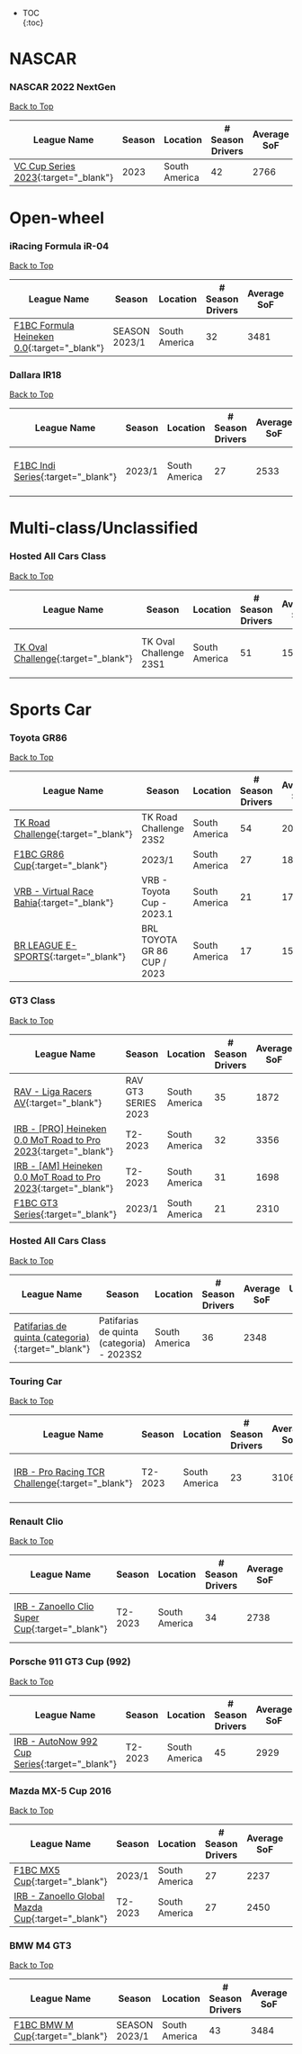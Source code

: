 * TOC  
{:toc}

# NASCAR

### NASCAR 2022 NextGen

[Back to Top](#)  

|                                                  League Name                                                  |Season|   Location  |# Season Drivers|Average SoF|Upcoming Race|New York|London|Sydney|
|---------------------------------------------------------------------------------------------------------------|------|-------------|----------------|-----------|-------------|--------|------|------|
|[VC Cup Series 2023](https://members.iracing.com/membersite/member/LeagueView.do?league=2982){:target="_blank"}| 2023 |South America|       42       |    2766   |             |        |      |      |

# Open-wheel

### iRacing Formula iR-04

[Back to Top](#)  

|                                                      League Name                                                      |    Season   |   Location  |# Season Drivers|Average SoF|Upcoming Race|New York|London|Sydney|
|-----------------------------------------------------------------------------------------------------------------------|-------------|-------------|----------------|-----------|-------------|--------|------|------|
|[F1BC Formula Heineken 0\.0](https://members.iracing.com/membersite/member/LeagueView.do?league=8629){:target="_blank"}|SEASON 2023/1|South America|       32       |    3481   |             |        |      |      |

### Dallara IR18

[Back to Top](#)  

|                                                 League Name                                                 |Season|   Location  |# Season Drivers|Average SoF|  Upcoming Race  |         New York        |          London         |          Sydney          |
|-------------------------------------------------------------------------------------------------------------|------|-------------|----------------|-----------|-----------------|-------------------------|-------------------------|--------------------------|
|[F1BC Indi Series](https://members.iracing.com/membersite/member/LeagueView.do?league=9335){:target="_blank"}|2023/1|South America|       27       |    2533   |Kentucky Speedway|Wed, April 26 06:35PM EDT|Wed, April 26 11:35PM BST|Thu, April 27 08:35AM AEST|

# Multi-class/Unclassified

### Hosted All Cars Class

[Back to Top](#)  

|                                                  League Name                                                 |        Season        |   Location  |# Season Drivers|Average SoF|         Upcoming Race        |        New York       |         London        |         Sydney         |
|--------------------------------------------------------------------------------------------------------------|----------------------|-------------|----------------|-----------|------------------------------|-----------------------|-----------------------|------------------------|
|[TK Oval Challenge](https://members.iracing.com/membersite/member/LeagueView.do?league=9547){:target="_blank"}|TK Oval Challenge 23S1|South America|       51       |    1536   |Daytona International Speedway|Mon, May 01 05:50PM EDT|Mon, May 01 10:50PM BST|Tue, May 02 07:50AM AEST|

# Sports Car

### Toyota GR86

[Back to Top](#)  

|                                                      League Name                                                     |           Season           |   Location  |# Season Drivers|Average SoF|        Upcoming Race       |        New York       |         London        |         Sydney         |
|----------------------------------------------------------------------------------------------------------------------|----------------------------|-------------|----------------|-----------|----------------------------|-----------------------|-----------------------|------------------------|
|    [TK Road Challenge](https://members.iracing.com/membersite/member/LeagueView.do?league=9313){:target="_blank"}    |   TK Road Challenge 23S2   |South America|       54       |    2033   |                            |                       |                       |                        |
|      [F1BC GR86 Cup](https://members.iracing.com/membersite/member/LeagueView.do?league=9338){:target="_blank"}      |           2023/1           |South America|       27       |    1852   |                            |                       |                       |                        |
|[VRB \- Virtual Race Bahia](https://members.iracing.com/membersite/member/LeagueView.do?league=9658){:target="_blank"}|VRB \- Toyota Cup \- 2023\.1|South America|       21       |    1704   |Circuit de Spa-Francorchamps|Tue, May 02 06:00PM EDT|Tue, May 02 11:00PM BST|Wed, May 03 08:00AM AEST|
|   [BR LEAGUE E\-SPORTS](https://members.iracing.com/membersite/member/LeagueView.do?league=8144){:target="_blank"}   | BRL TOYOTA GR 86 CUP / 2023|South America|       17       |    1581   |                            |                       |                       |                        |

### GT3 Class

[Back to Top](#)  

|                                                                  League Name                                                                 |       Season      |   Location  |# Season Drivers|Average SoF|Upcoming Race|New York|London|Sydney|
|----------------------------------------------------------------------------------------------------------------------------------------------|-------------------|-------------|----------------|-----------|-------------|--------|------|------|
|              [RAV \- Liga Racers AV](https://members.iracing.com/membersite/member/LeagueView.do?league=3454){:target="_blank"}              |RAV GT3 SERIES 2023|South America|       35       |    1872   |             |        |      |      |
|[IRB \- \[PRO\] Heineken 0\.0 MoT Road to Pro 2023](https://members.iracing.com/membersite/member/LeagueView.do?league=5022){:target="_blank"}|      T2\-2023     |South America|       32       |    3356   |             |        |      |      |
| [IRB \- \[AM\] Heineken 0\.0 MoT Road to Pro 2023](https://members.iracing.com/membersite/member/LeagueView.do?league=1891){:target="_blank"}|      T2\-2023     |South America|       31       |    1698   |             |        |      |      |
|                 [F1BC GT3 Series](https://members.iracing.com/membersite/member/LeagueView.do?league=9336){:target="_blank"}                 |       2023/1      |South America|       21       |    2310   |             |        |      |      |

### Hosted All Cars Class

[Back to Top](#)  

|                                                          League Name                                                          |                   Season                   |   Location  |# Season Drivers|Average SoF|Upcoming Race|New York|London|Sydney|
|-------------------------------------------------------------------------------------------------------------------------------|--------------------------------------------|-------------|----------------|-----------|-------------|--------|------|------|
|[Patifarias de quinta \(categoria\)](https://members.iracing.com/membersite/member/LeagueView.do?league=9554){:target="_blank"}|Patifarias de quinta \(categoria\) \- 2023S2|South America|       36       |    2348   |             |        |      |      |

### Touring Car

[Back to Top](#)  

|                                                         League Name                                                        | Season |   Location  |# Season Drivers|Average SoF|Upcoming Race|        New York       |         London        |         Sydney         |
|----------------------------------------------------------------------------------------------------------------------------|--------|-------------|----------------|-----------|-------------|-----------------------|-----------------------|------------------------|
|[IRB \- Pro Racing TCR Challenge](https://members.iracing.com/membersite/member/LeagueView.do?league=2957){:target="_blank"}|T2\-2023|South America|       23       |    3106   | Road Atlanta|Tue, May 02 05:00PM EDT|Tue, May 02 10:00PM BST|Wed, May 03 07:00AM AEST|

### Renault Clio

[Back to Top](#)  

|                                                        League Name                                                        | Season |   Location  |# Season Drivers|Average SoF| Upcoming Race |         New York        |          London         |          Sydney          |
|---------------------------------------------------------------------------------------------------------------------------|--------|-------------|----------------|-----------|---------------|-------------------------|-------------------------|--------------------------|
|[IRB \- Zanoello Clio Super Cup](https://members.iracing.com/membersite/member/LeagueView.do?league=1397){:target="_blank"}|T2\-2023|South America|       34       |    2738   |Tsukuba Circuit|Wed, April 26 05:00PM EDT|Wed, April 26 10:00PM BST|Thu, April 27 07:00AM AEST|

### Porsche 911 GT3 Cup (992)

[Back to Top](#)  

|                                                       League Name                                                       | Season |   Location  |# Season Drivers|Average SoF|Upcoming Race|New York|London|Sydney|
|-------------------------------------------------------------------------------------------------------------------------|--------|-------------|----------------|-----------|-------------|--------|------|------|
|[IRB \- AutoNow 992 Cup Series](https://members.iracing.com/membersite/member/LeagueView.do?league=732){:target="_blank"}|T2\-2023|South America|       45       |    2929   |             |        |      |      |

### Mazda MX-5 Cup 2016

[Back to Top](#)  

|                                                         League Name                                                         | Season |   Location  |# Season Drivers|Average SoF|Upcoming Race|New York|London|Sydney|
|-----------------------------------------------------------------------------------------------------------------------------|--------|-------------|----------------|-----------|-------------|--------|------|------|
|          [F1BC MX5 Cup](https://members.iracing.com/membersite/member/LeagueView.do?league=9337){:target="_blank"}          | 2023/1 |South America|       27       |    2237   |             |        |      |      |
|[IRB \- Zanoello Global Mazda Cup](https://members.iracing.com/membersite/member/LeagueView.do?league=3090){:target="_blank"}|T2\-2023|South America|       27       |    2450   |             |        |      |      |

### BMW M4 GT3

[Back to Top](#)  

|                                                League Name                                                |    Season   |   Location  |# Season Drivers|Average SoF|Upcoming Race|New York|London|Sydney|
|-----------------------------------------------------------------------------------------------------------|-------------|-------------|----------------|-----------|-------------|--------|------|------|
|[F1BC BMW M Cup](https://members.iracing.com/membersite/member/LeagueView.do?league=6939){:target="_blank"}|SEASON 2023/1|South America|       43       |    3484   |             |        |      |      |

